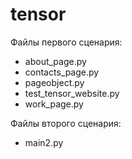 # tensor

Файлы первого сценария: 
- about_page.py
- contacts_page.py
- pageobject.py
- test_tensor_website.py
- work_page.py

Файлы второго сценария:
- main2.py
